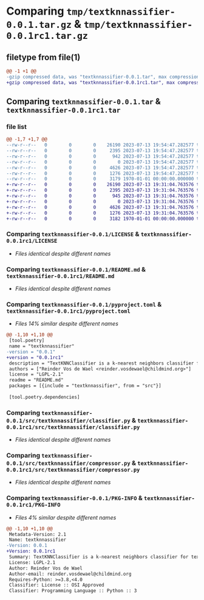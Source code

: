 # Comparing `tmp/textknnassifier-0.0.1.tar.gz` & `tmp/textknnassifier-0.0.1rc1.tar.gz`

## filetype from file(1)

```diff
@@ -1 +1 @@
-gzip compressed data, was "textknnassifier-0.0.1.tar", max compression
+gzip compressed data, was "textknnassifier-0.0.1rc1.tar", max compression
```

## Comparing `textknnassifier-0.0.1.tar` & `textknnassifier-0.0.1rc1.tar`

### file list

```diff
@@ -1,7 +1,7 @@
--rw-r--r--   0        0        0    26190 2023-07-13 19:54:47.282577 textknnassifier-0.0.1/LICENSE
--rw-r--r--   0        0        0     2395 2023-07-13 19:54:47.282577 textknnassifier-0.0.1/README.md
--rw-r--r--   0        0        0      942 2023-07-13 19:54:47.282577 textknnassifier-0.0.1/pyproject.toml
--rw-r--r--   0        0        0        0 2023-07-13 19:54:47.282577 textknnassifier-0.0.1/src/textknnassifier/__init__.py
--rw-r--r--   0        0        0     4626 2023-07-13 19:54:47.282577 textknnassifier-0.0.1/src/textknnassifier/classifier.py
--rw-r--r--   0        0        0     1276 2023-07-13 19:54:47.282577 textknnassifier-0.0.1/src/textknnassifier/compressor.py
--rw-r--r--   0        0        0     3179 1970-01-01 00:00:00.000000 textknnassifier-0.0.1/PKG-INFO
+-rw-r--r--   0        0        0    26190 2023-07-13 19:31:04.763576 textknnassifier-0.0.1rc1/LICENSE
+-rw-r--r--   0        0        0     2395 2023-07-13 19:31:04.763576 textknnassifier-0.0.1rc1/README.md
+-rw-r--r--   0        0        0      945 2023-07-13 19:31:04.763576 textknnassifier-0.0.1rc1/pyproject.toml
+-rw-r--r--   0        0        0        0 2023-07-13 19:31:04.763576 textknnassifier-0.0.1rc1/src/textknnassifier/__init__.py
+-rw-r--r--   0        0        0     4626 2023-07-13 19:31:04.763576 textknnassifier-0.0.1rc1/src/textknnassifier/classifier.py
+-rw-r--r--   0        0        0     1276 2023-07-13 19:31:04.763576 textknnassifier-0.0.1rc1/src/textknnassifier/compressor.py
+-rw-r--r--   0        0        0     3182 1970-01-01 00:00:00.000000 textknnassifier-0.0.1rc1/PKG-INFO
```

### Comparing `textknnassifier-0.0.1/LICENSE` & `textknnassifier-0.0.1rc1/LICENSE`

 * *Files identical despite different names*

### Comparing `textknnassifier-0.0.1/README.md` & `textknnassifier-0.0.1rc1/README.md`

 * *Files identical despite different names*

### Comparing `textknnassifier-0.0.1/pyproject.toml` & `textknnassifier-0.0.1rc1/pyproject.toml`

 * *Files 14% similar despite different names*

```diff
@@ -1,10 +1,10 @@
 [tool.poetry]
 name = "textknnassifier"
-version = "0.0.1"
+version = "0.0.1rc1"
 description = "TextKNNClassifier is a k-nearest neighbors classifier for text data. It uses a compression algorithm to compute the distance between texts and predicts the label of a test entry based on the labels of the k-nearest neighbors in the training data."
 authors = ["Reinder Vos de Wael <reinder.vosdewael@childmind.org>"]
 license = "LGPL-2.1"
 readme = "README.md"
 packages = [{include = "textknnassifier", from = "src"}]
 
 [tool.poetry.dependencies]
```

### Comparing `textknnassifier-0.0.1/src/textknnassifier/classifier.py` & `textknnassifier-0.0.1rc1/src/textknnassifier/classifier.py`

 * *Files identical despite different names*

### Comparing `textknnassifier-0.0.1/src/textknnassifier/compressor.py` & `textknnassifier-0.0.1rc1/src/textknnassifier/compressor.py`

 * *Files identical despite different names*

### Comparing `textknnassifier-0.0.1/PKG-INFO` & `textknnassifier-0.0.1rc1/PKG-INFO`

 * *Files 4% similar despite different names*

```diff
@@ -1,10 +1,10 @@
 Metadata-Version: 2.1
 Name: textknnassifier
-Version: 0.0.1
+Version: 0.0.1rc1
 Summary: TextKNNClassifier is a k-nearest neighbors classifier for text data. It uses a compression algorithm to compute the distance between texts and predicts the label of a test entry based on the labels of the k-nearest neighbors in the training data.
 License: LGPL-2.1
 Author: Reinder Vos de Wael
 Author-email: reinder.vosdewael@childmind.org
 Requires-Python: >=3.8,<4.0
 Classifier: License :: OSI Approved
 Classifier: Programming Language :: Python :: 3
```

